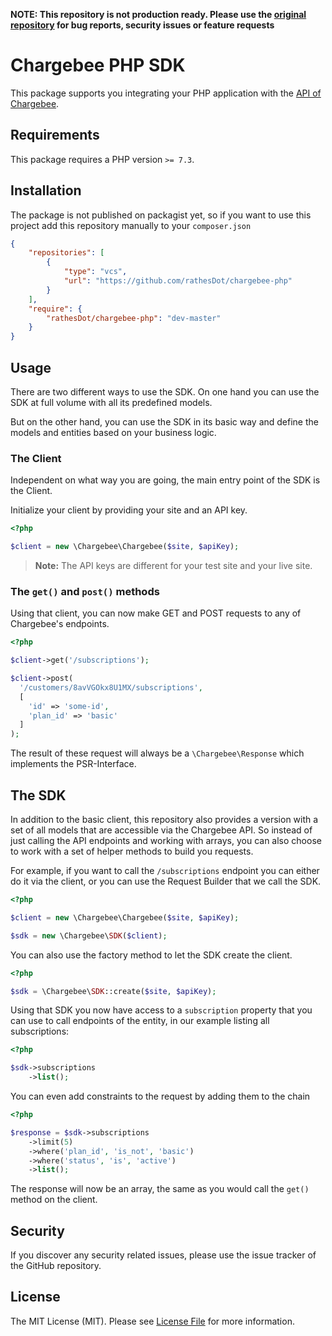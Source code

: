 **NOTE: This repository is not production ready. Please use the [original repository](https://github.com/chargebee/chargebee-php) for bug reports, security issues or feature requests**

# Chargebee PHP SDK

This package supports you integrating your PHP application with the [API of Chargebee](https://apidocs.chargebee.com/docs/api).

## Requirements

This package requires a PHP version `>= 7.3`.

## Installation

The package is not published on packagist yet, so if you want to use this project add this repository manually to your `composer.json`

```json
{
    "repositories": [
        {
            "type": "vcs",
            "url": "https://github.com/rathesDot/chargebee-php"
        }
    ],
    "require": {
        "rathesDot/chargebee-php": "dev-master"
    }
}
```

## Usage

There are two different ways to use the SDK. On one hand you can use the SDK at full volume with all its predefined models.

But on the other hand, you can use the SDK in its basic way and define the models and entities based on your business logic.

### The Client

Independent on what way you are going, the main entry point of the SDK is the Client.

Initialize your client by providing your site and an API key.

```php
<?php

$client = new \Chargebee\Chargebee($site, $apiKey);
```

> **Note:** The API keys are different for your test site and your live site.

### The `get()` and `post()` methods

Using that client, you can now make GET and POST requests to any of Chargebee's endpoints.

```php
<?php

$client->get('/subscriptions');

$client->post(
  '/customers/8avVGOkx8U1MX/subscriptions',
  [
    'id' => 'some-id',
    'plan_id' => 'basic'
  ]
);
```

The result of these request will always be a `\Chargebee\Response` which implements the PSR-Interface.

## The SDK

In addition to the basic client, this repository also provides a version with a set of all models that are accessible via the Chargebee API. So instead of just calling the API endpoints and working with arrays, you can also choose to work with a set of helper methods to build you requests.

For example, if you want to call the `/subscriptions` endpoint you can either do it via the client, or you can use the Request Builder that we call the SDK.

```php
<?php

$client = new \Chargebee\Chargebee($site, $apiKey);

$sdk = new \Chargebee\SDK($client);
```

You can also use the factory method to let the SDK create the client.

```php
<?php

$sdk = \Chargebee\SDK::create($site, $apiKey);
```

Using that SDK you now have access to a `subscription` property that you can use to call endpoints of the entity, in our example listing all subscriptions:

```php
<?php

$sdk->subscriptions
    ->list();
```

You can even add constraints to the request by adding them to the chain


```php
<?php

$response = $sdk->subscriptions
    ->limit(5)
    ->where('plan_id', 'is_not', 'basic')
    ->where('status', 'is', 'active')
    ->list();
```

The response will now be an array, the same as you would call the `get()` method on the client.

## Security

If you discover any security related issues, please use the issue tracker of the GitHub repository.

## License

The MIT License (MIT). Please see [License File](LICENSE) for more information.
